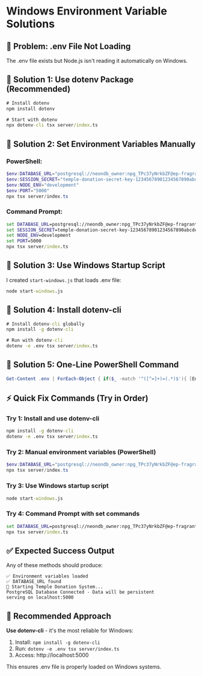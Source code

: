 # Windows Environment Variable Solutions

## 🚨 Problem: .env File Not Loading

The .env file exists but Node.js isn't reading it automatically on Windows.

## 🔧 Solution 1: Use dotenv Package (Recommended)

```cmd
# Install dotenv
npm install dotenv

# Start with dotenv
npx dotenv-cli tsx server/index.ts
```

## 🔧 Solution 2: Set Environment Variables Manually

### PowerShell:
```powershell
$env:DATABASE_URL="postgresql://neondb_owner:npg_TPc37yNrkbZF@ep-fragrant-forest-adfudasj-pooler.c-2.us-east-1.aws.neon.tech/neondb?sslmode=require"
$env:SESSION_SECRET="temple-donation-secret-key-12345678901234567890abcdefghijk"
$env:NODE_ENV="development"
$env:PORT="5000"
npx tsx server/index.ts
```

### Command Prompt:
```cmd
set DATABASE_URL=postgresql://neondb_owner:npg_TPc37yNrkbZF@ep-fragrant-forest-adfudasj-pooler.c-2.us-east-1.aws.neon.tech/neondb?sslmode=require
set SESSION_SECRET=temple-donation-secret-key-12345678901234567890abcdefghijk
set NODE_ENV=development
set PORT=5000
npx tsx server/index.ts
```

## 🔧 Solution 3: Use Windows Startup Script

I created `start-windows.js` that loads .env file:

```cmd
node start-windows.js
```

## 🔧 Solution 4: Install dotenv-cli

```cmd
# Install dotenv-cli globally
npm install -g dotenv-cli

# Run with dotenv-cli
dotenv -e .env tsx server/index.ts
```

## 🔧 Solution 5: One-Line PowerShell Command

```powershell
Get-Content .env | ForEach-Object { if($_ -match '^([^=]+)=(.*)$'){ [Environment]::SetEnvironmentVariable($matches[1], $matches[2], 'Process') } }; npx tsx server/index.ts
```

## ⚡ Quick Fix Commands (Try in Order)

### Try 1: Install and use dotenv-cli
```cmd
npm install -g dotenv-cli
dotenv -e .env tsx server/index.ts
```

### Try 2: Manual environment variables (PowerShell)
```powershell
$env:DATABASE_URL="postgresql://neondb_owner:npg_TPc37yNrkbZF@ep-fragrant-forest-adfudasj-pooler.c-2.us-east-1.aws.neon.tech/neondb?sslmode=require"
npx tsx server/index.ts
```

### Try 3: Use Windows startup script
```cmd
node start-windows.js
```

### Try 4: Command Prompt with set commands
```cmd
set DATABASE_URL=postgresql://neondb_owner:npg_TPc37yNrkbZF@ep-fragrant-forest-adfudasj-pooler.c-2.us-east-1.aws.neon.tech/neondb?sslmode=require
npx tsx server/index.ts
```

## ✅ Expected Success Output

Any of these methods should produce:
```
✅ Environment variables loaded
✅ DATABASE_URL found
🚀 Starting Temple Donation System...
PostgreSQL Database Connected - Data will be persistent
serving on localhost:5000
```

## 🎯 Recommended Approach

**Use dotenv-cli** - it's the most reliable for Windows:

1. Install: `npm install -g dotenv-cli`
2. Run: `dotenv -e .env tsx server/index.ts`
3. Access: http://localhost:5000

This ensures .env file is properly loaded on Windows systems.